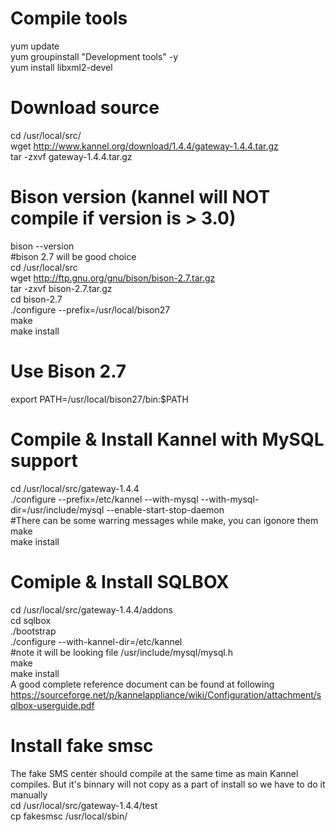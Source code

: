 # Compile tools
yum update<br/>
yum groupinstall "Development tools" -y<br/>
yum install libxml2-devel<br/>

# Download source
cd /usr/local/src/<br/>
wget http://www.kannel.org/download/1.4.4/gateway-1.4.4.tar.gz<br/>
tar -zxvf gateway-1.4.4.tar.gz<br/>

# Bison version (kannel will NOT compile if version is > 3.0)
bison --version<br/>
#bison 2.7 will be good choice<br/>
cd /usr/local/src<br/>
wget http://ftp.gnu.org/gnu/bison/bison-2.7.tar.gz<br/>
tar -zxvf bison-2.7.tar.gz<br/>
cd bison-2.7<br/>
./configure --prefix=/usr/local/bison27<br/>
make<br/>
make install<br/>

# Use Bison 2.7
export PATH=/usr/local/bison27/bin:$PATH<br/>

# Compile & Install Kannel with MySQL support
cd /usr/local/src/gateway-1.4.4<br/>
./configure  --prefix=/etc/kannel --with-mysql --with-mysql-dir=/usr/include/mysql --enable-start-stop-daemon<br/>
#There can be some warring messages while make, you can igonore them
make<br/>
make install<br/>

# Comiple & Install SQLBOX
cd /usr/local/src/gateway-1.4.4/addons<br/>
cd sqlbox<br/>
./bootstrap<br/>
./configure --with-kannel-dir=/etc/kannel<br/>
#note it will be looking file /usr/include/mysql/mysql.h<br/>
make<br/>
make install<br/>
A good complete reference document can be found at following<br/>
https://sourceforge.net/p/kannelappliance/wiki/Configuration/attachment/sqlbox-userguide.pdf

# Install fake smsc
The fake SMS center should compile at the same time as main Kannel compiles. But it's binnary will not copy as a part of install so we have to do it manually<br/>
cd /usr/local/src/gateway-1.4.4/test<br/>
cp fakesmsc /usr/local/sbin/<br/>
